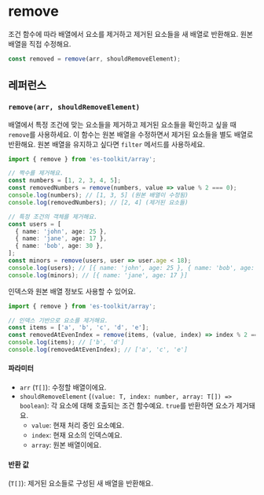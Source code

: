 # remove

조건 함수에 따라 배열에서 요소를 제거하고 제거된 요소들을 새 배열로 반환해요. 원본 배열을 직접 수정해요.

```typescript
const removed = remove(arr, shouldRemoveElement);
```

## 레퍼런스

### `remove(arr, shouldRemoveElement)`

배열에서 특정 조건에 맞는 요소들을 제거하고 제거된 요소들을 확인하고 싶을 때 `remove`를 사용하세요. 이 함수는 원본 배열을 수정하면서 제거된 요소들을 별도 배열로 반환해요. 원본 배열을 유지하고 싶다면 `filter` 메서드를 사용하세요.

```typescript
import { remove } from 'es-toolkit/array';

// 짝수를 제거해요.
const numbers = [1, 2, 3, 4, 5];
const removedNumbers = remove(numbers, value => value % 2 === 0);
console.log(numbers); // [1, 3, 5] (원본 배열이 수정됨)
console.log(removedNumbers); // [2, 4] (제거된 요소들)

// 특정 조건의 객체를 제거해요.
const users = [
  { name: 'john', age: 25 },
  { name: 'jane', age: 17 },
  { name: 'bob', age: 30 },
];
const minors = remove(users, user => user.age < 18);
console.log(users); // [{ name: 'john', age: 25 }, { name: 'bob', age: 30 }]
console.log(minors); // [{ name: 'jane', age: 17 }]
```

인덱스와 원본 배열 정보도 사용할 수 있어요.

```typescript
import { remove } from 'es-toolkit/array';

// 인덱스 기반으로 요소를 제거해요.
const items = ['a', 'b', 'c', 'd', 'e'];
const removedAtEvenIndex = remove(items, (value, index) => index % 2 === 0);
console.log(items); // ['b', 'd']
console.log(removedAtEvenIndex); // ['a', 'c', 'e']
```

#### 파라미터

- `arr` (`T[]`): 수정할 배열이에요.
- `shouldRemoveElement` (`(value: T, index: number, array: T[]) => boolean`): 각 요소에 대해 호출되는 조건 함수예요. `true`를 반환하면 요소가 제거돼요.
  - `value`: 현재 처리 중인 요소예요.
  - `index`: 현재 요소의 인덱스예요.
  - `array`: 원본 배열이에요.

#### 반환 값

(`T[]`): 제거된 요소들로 구성된 새 배열을 반환해요.

